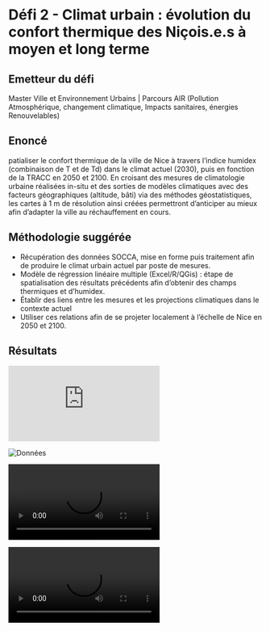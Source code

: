 # Défi 2 - Climat urbain : évolution du confort thermique des Niçois.e.s à moyen et long terme

## Emetteur du défi

Master Ville et Environnement Urbains | Parcours AIR (Pollution Atmosphérique, changement climatique, Impacts sanitaires, énergies Renouvelables)

## Enoncé 

patialiser le confort thermique de la ville de Nice à travers l’indice humidex (combinaison de T et de Td) dans le climat actuel (2030), puis en fonction de la TRACC en 2050 et 2100. 
En croisant des mesures de climatologie urbaine réalisées in-situ et des sorties de modèles climatiques avec des facteurs géographiques (altitude, bâti) via des méthodes géostatistiques, les cartes à 1 m de résolution ainsi créées permettront d’anticiper au mieux afin d’adapter la ville au réchauffement en cours.

## Méthodologie suggérée

* Récupération des données SOCCA, mise en forme puis traitement afin de produire le climat urbain actuel par poste de mesures.
* Modèle de régression linéaire multiple (Excel/R/QGis) : étape de spatialisation des résultats précédents afin d’obtenir des champs thermiques et d’humidex.
* Établir des liens entre les mesures et les projections climatiques dans le contexte actuel
* Utiliser ces relations afin de se projeter localement à l’échelle de Nice en 2050 et 2100.


## Résultats 

![Présentation des étudiants](https://github.com/CRIGE-PACA-lab/hackathon_crige_2025/blob/main/resultats/Nice/D%C3%A9fi%202%20-%20Climat%20urbain%20%C3%A9volution%20du%20confort%20thermique/Equipe%201%20-%20pr%C3%A9sentation%20et%20docs%20de%20travail/groupe_1/HACKATON_Confort.thermique_G1_Finale.pdf)

![Données](https://github.com/CRIGE-PACA-lab/hackathon_crige_2025/tree/main/resultats/Nice/D%C3%A9fi%202%20-%20Climat%20urbain%20%C3%A9volution%20du%20confort%20thermique/Equipe%201%20-%20pr%C3%A9sentation%20et%20docs%20de%20travail/groupe_1/cartes)

![Vidéo de présentation (en français)](https://github.com/CRIGE-PACA-lab/hackathon_crige_2025/raw/refs/heads/main/resultats/Nice/D%C3%A9fi%202%20-%20Climat%20urbain%20%C3%A9volution%20du%20confort%20thermique/Equipe%201%20-%20pr%C3%A9sentation%20et%20docs%20de%20travail/groupe_1/Hackathon.francais.mp4)

![Vidéo de présentation (en anglais)](https://github.com/CRIGE-PACA-lab/hackathon_crige_2025/raw/refs/heads/main/resultats/Nice/D%C3%A9fi%202%20-%20Climat%20urbain%20%C3%A9volution%20du%20confort%20thermique/Equipe%201%20-%20pr%C3%A9sentation%20et%20docs%20de%20travail/groupe_1/Hackathon_Anglais.mp4)
